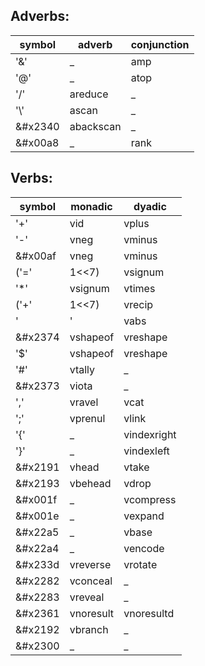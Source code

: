 
## Adverbs:

symbol | adverb | conjunction
--- | --- | ---
'&' | _ | amp 
'@' | _ | atop 
'/' | areduce | _ 
'\\' | ascan | _ 
&#x2340 | abackscan | _ 
&#x00a8 | _ | rank


## Verbs:

symbol | monadic | dyadic
--- | --- | ---
'+' | vid | vplus 
'-' | vneg | vminus 
&#x00af | vneg | vminus 
('='|1<<7) | vsignum | vtimes 
'*' | vsignum | vtimes 
('+'|1<<7) | vrecip | vdivide 
'|' | vabs | vresidue 
&#x2374 | vshapeof | vreshape 
'$' | vshapeof | vreshape 
'#' | vtally | _ 
&#x2373 | viota | _ 
',' | vravel | vcat 
';' | vprenul | vlink 
'{' | _ | vindexright 
'}' | _ | vindexleft 
&#x2191 | vhead | vtake 
&#x2193 | vbehead | vdrop 
&#x001f | _ | vcompress 
&#x001e | _ | vexpand 
&#x22a5 | _ | vbase 
&#x22a4 | _ | vencode 
&#x233d | vreverse | vrotate 
&#x2282 | vconceal | _ 
&#x2283 | vreveal | _ 
&#x2361 | vnoresult | vnoresultd 
&#x2192 | vbranch | _ 
&#x2300 | _ | _

